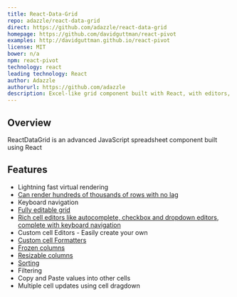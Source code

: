```yaml
---
title: React-Data-Grid
repo: adazzle/react-data-grid
direct: https://github.com/adazzle/react-data-grid
homepage: https://github.com/davidguttman/react-pivot
examples: http://davidguttman.github.io/react-pivot
license: MIT
bower: n/a
npm: react-pivot
technology: react
leading technology: React
author: Adazzle
authorurl: https://github.com/adazzle
description: Excel-like grid component built with React, with editors, keyboard navigation, copy & paste, and the like
---
```


Overview 
--------

ReactDataGrid is an advanced JavaScript spreadsheet component built using React

Features
--------

- Lightning fast virtual rendering
- [Can render hundreds of thousands of rows with no lag](http://adazzle.github.io/react-data-grid/examples.html#/million-rows)
- Keyboard navigation
- [Fully editable grid](http://adazzle.github.io/react-data-grid/examples.html#/editable)
- [Rich cell editors like autocomplete, checkbox and dropdown editors, complete with keyboard navigation](http://adazzle.github.io/react-data-grid/examples.html#/editors)
- Custom cell Editors - Easily create your own
- [Custom cell Formatters](http://adazzle.github.io/react-data-grid/examples.html#/formatters)
- [Frozen columns](http://adazzle.github.io/react-data-grid/examples.html#/fixed)
- [Resizable columns](http://adazzle.github.io/react-data-grid/examples.html#/resizable)
- [Sorting](http://adazzle.github.io/react-data-grid/examples.html#/sortable) 
- Filtering
- Copy and Paste values into other cells
- Multiple cell updates using cell dragdown
